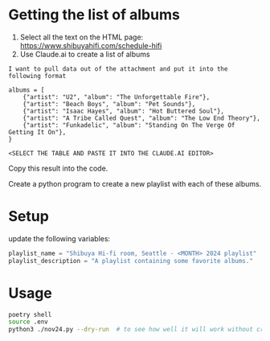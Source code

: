 # Getting the list of albums
1. Select all the text on the HTML page: https://www.shibuyahifi.com/schedule-hifi
2. Use Claude.ai to create a list of albums

```text
I want to pull data out of the attachment and put it into the following format

albums = [
    {"artist": "U2", "album": "The Unforgettable Fire"},
    {"artist": "Beach Boys", "album": "Pet Sounds"},
    {"artist": "Isaac Hayes", "album": "Hot Buttered Soul"},
    {"artist": "A Tribe Called Quest", "album": "The Low End Theory"},
    {"artist": "Funkadelic", "album": "Standing On The Verge Of Getting It On"},
}

<SELECT THE TABLE AND PASTE IT INTO THE CLAUDE.AI EDITOR>
```

Copy this result into the code.

Create a python program to create a new playlist with each of these albums.

# Setup
update the following variables:

```python
playlist_name = "Shibuya Hi-fi room, Seattle - <MONTH> 2024 playlist"
playlist_description = "A playlist containing some favorite albums."
```

# Usage
```bash
poetry shell
source .env
python3 ./nov24.py --dry-run  # to see how well it will work without creating the playlist
```
